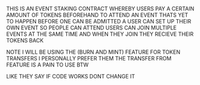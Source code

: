 THIS IS AN EVENT STAKING CONTRACT WHEREBY USERS PAY A CERTAIN AMOUNT OF TOKENS
BEFOREHAND TO ATTEND AN EVENT THATS YET TO HAPPEN
BEFORE ONE CAN BE ADMITTED 
A USER CAN SET UP THEIR OWN EVENT SO PEOPLE CAN ATTEND 
USERS CAN JOIN MULTIPLE EVENTS AT THE SAME TIME AND WHEN THEY JOIN THEY RECIEVE THEIR TOKENS BACK

NOTE I WILL BE USING THE (BURN AND MINT) FEATURE FOR TOKEN TRANSFERS I PERSONALLY PREFER THEM 
THE TRANSFER FROM FEATURE IS A PAIN TO USE BTW

LIKE THEY SAY IF CODE WORKS DONT CHANGE IT